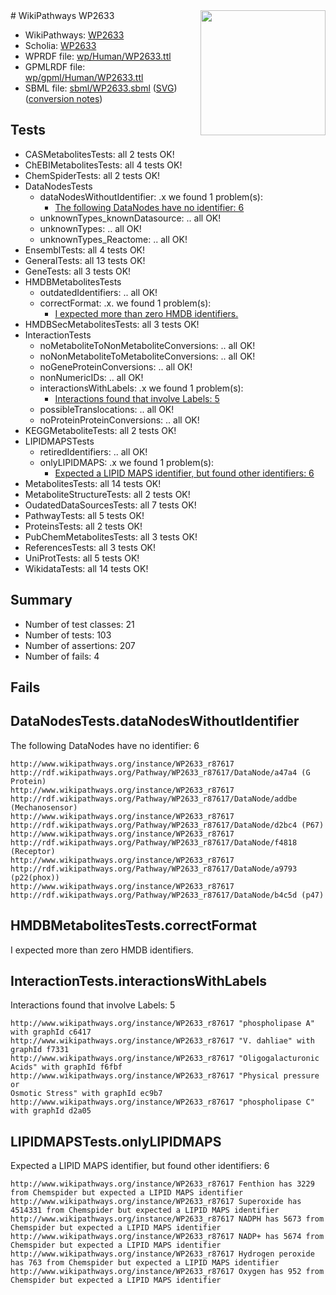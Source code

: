 <img style="float: right; width: 200px" src="../logo.png" />
# WikiPathways WP2633

* WikiPathways: [WP2633](https://identifiers.org/wikipathways:WP2633)
* Scholia: [WP2633](https://scholia.toolforge.org/wikipathways/WP2633)
* WPRDF file: [wp/Human/WP2633.ttl](../wp/Human/WP2633.ttl)
* GPMLRDF file: [wp/gpml/Human/WP2633.ttl](../wp/gpml/Human/WP2633.ttl)
* SBML file: [sbml/WP2633.sbml](../sbml/WP2633.sbml) ([SVG](../sbml/WP2633.svg)) ([conversion notes](../sbml/WP2633.txt))

## Tests
* CASMetabolitesTests: all 2 tests OK!
* ChEBIMetabolitesTests: all 4 tests OK!
* ChemSpiderTests: all 2 tests OK!
* DataNodesTests
    * dataNodesWithoutIdentifier: .x we found 1 problem(s):
        * [The following DataNodes have no identifier: 6](#d2d32fa5)
    * unknownTypes_knownDatasource: .. all OK!
    * unknownTypes: .. all OK!
    * unknownTypes_Reactome: .. all OK!
* EnsemblTests: all 4 tests OK!
* GeneralTests: all 13 tests OK!
* GeneTests: all 3 tests OK!
* HMDBMetabolitesTests
    * outdatedIdentifiers: .. all OK!
    * correctFormat: .x. we found 1 problem(s):
        * [I expected more than zero HMDB identifiers.](#ad154c1e)
* HMDBSecMetabolitesTests: all 3 tests OK!
* InteractionTests
    * noMetaboliteToNonMetaboliteConversions: .. all OK!
    * noNonMetaboliteToMetaboliteConversions: .. all OK!
    * noGeneProteinConversions: .. all OK!
    * nonNumericIDs: .. all OK!
    * interactionsWithLabels: .x we found 1 problem(s):
        * [Interactions found that involve Labels: 5](#630d267c)
    * possibleTranslocations: .. all OK!
    * noProteinProteinConversions: .. all OK!
* KEGGMetaboliteTests: all 2 tests OK!
* LIPIDMAPSTests
    * retiredIdentifiers: .. all OK!
    * onlyLIPIDMAPS: .x we found 1 problem(s):
        * [Expected a LIPID MAPS identifier, but found other identifiers: 6](#48cc60bd)
* MetabolitesTests: all 14 tests OK!
* MetaboliteStructureTests: all 2 tests OK!
* OudatedDataSourcesTests: all 7 tests OK!
* PathwayTests: all 5 tests OK!
* ProteinsTests: all 2 tests OK!
* PubChemMetabolitesTests: all 3 tests OK!
* ReferencesTests: all 3 tests OK!
* UniProtTests: all 5 tests OK!
* WikidataTests: all 14 tests OK!


## Summary

* Number of test classes: 21
* Number of tests: 103
* Number of assertions: 207
* Number of fails: 4

## Fails

<a name="d2d32fa5" />

## DataNodesTests.dataNodesWithoutIdentifier

The following DataNodes have no identifier: 6
```
http://www.wikipathways.org/instance/WP2633_r87617 http://rdf.wikipathways.org/Pathway/WP2633_r87617/DataNode/a47a4 (G Protein)
http://www.wikipathways.org/instance/WP2633_r87617 http://rdf.wikipathways.org/Pathway/WP2633_r87617/DataNode/addbe (Mechanosensor)
http://www.wikipathways.org/instance/WP2633_r87617 http://rdf.wikipathways.org/Pathway/WP2633_r87617/DataNode/d2bc4 (P67)
http://www.wikipathways.org/instance/WP2633_r87617 http://rdf.wikipathways.org/Pathway/WP2633_r87617/DataNode/f4818 (Receptor)
http://www.wikipathways.org/instance/WP2633_r87617 http://rdf.wikipathways.org/Pathway/WP2633_r87617/DataNode/a9793 (p22(phox))
http://www.wikipathways.org/instance/WP2633_r87617 http://rdf.wikipathways.org/Pathway/WP2633_r87617/DataNode/b4c5d (p47)
```

<a name="ad154c1e" />

## HMDBMetabolitesTests.correctFormat

I expected more than zero HMDB identifiers.
<a name="630d267c" />

## InteractionTests.interactionsWithLabels

Interactions found that involve Labels: 5
```
http://www.wikipathways.org/instance/WP2633_r87617 "phospholipase A" with graphId c6417
http://www.wikipathways.org/instance/WP2633_r87617 "V. dahliae" with graphId f7331
http://www.wikipathways.org/instance/WP2633_r87617 "Oligogalacturonic Acids" with graphId f6fbf
http://www.wikipathways.org/instance/WP2633_r87617 "Physical pressure or 
Osmotic Stress" with graphId ec9b7
http://www.wikipathways.org/instance/WP2633_r87617 "phospholipase C" with graphId d2a05
```

<a name="48cc60bd" />

## LIPIDMAPSTests.onlyLIPIDMAPS

Expected a LIPID MAPS identifier, but found other identifiers: 6
```
http://www.wikipathways.org/instance/WP2633_r87617 Fenthion has 3229 from Chemspider but expected a LIPID MAPS identifier
http://www.wikipathways.org/instance/WP2633_r87617 Superoxide has 4514331 from Chemspider but expected a LIPID MAPS identifier
http://www.wikipathways.org/instance/WP2633_r87617 NADPH has 5673 from Chemspider but expected a LIPID MAPS identifier
http://www.wikipathways.org/instance/WP2633_r87617 NADP+ has 5674 from Chemspider but expected a LIPID MAPS identifier
http://www.wikipathways.org/instance/WP2633_r87617 Hydrogen peroxide has 763 from Chemspider but expected a LIPID MAPS identifier
http://www.wikipathways.org/instance/WP2633_r87617 Oxygen has 952 from Chemspider but expected a LIPID MAPS identifier
```

